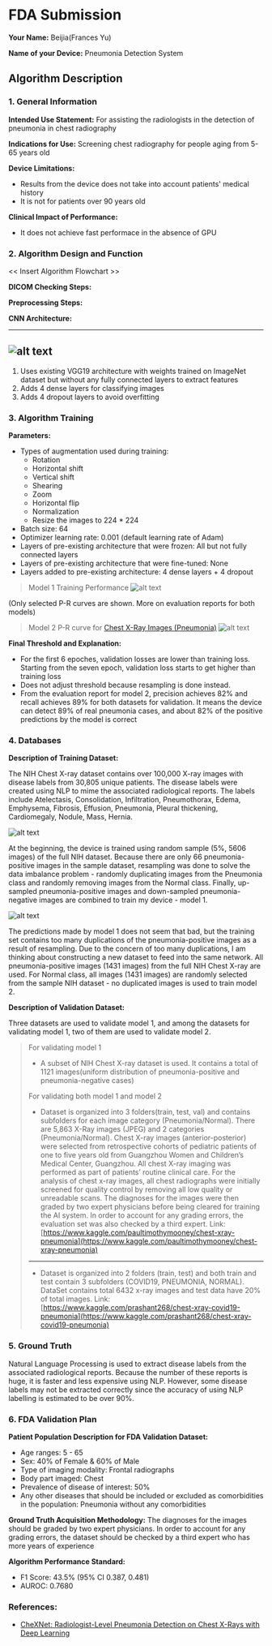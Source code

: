 # FDA  Submission

**Your Name:** Beijia(Frances Yu)

**Name of your Device:** Pneumonia Detection System

## Algorithm Description 

### 1. General Information

**Intended Use Statement:** For assisting the radiologists in the detection of pneumonia in chest radiography

**Indications for Use:** Screening chest radiography for people aging from 5-65 years old

**Device Limitations:**
* Results from the device does not take into account patients' medical history
* It is not for patients over 90 years old

**Clinical Impact of Performance:**
* It does not achieve fast performace in the absence of GPU

### 2. Algorithm Design and Function

<< Insert Algorithm Flowchart >>

**DICOM Checking Steps:**

**Preprocessing Steps:**

**CNN Architecture:**

---
![alt text][cnn_model]
---

1. Uses existing VGG19 architecture with weights trained on ImageNet dataset but without any fully connected layers to extract features
2. Adds 4 dense layers for classifying images
3. Adds 4 dropout layers to avoid overfitting

### 3. Algorithm Training

**Parameters:**
* Types of augmentation used during training:
  * Rotation
  * Horizontal shift
  * Vertical shift
  * Shearing
  * Zoom
  * Horizontal flip
  * Normalization
  * Resize the images to 224 * 224
* Batch size: 64
* Optimizer learning rate: 0.001 (default learning rate of Adam)
* Layers of pre-existing architecture that were frozen: All but not fully connected layers
* Layers of pre-existing architecture that were fine-tuned: None
* Layers added to pre-existing architecture: 4 dense layers + 4 dropout

> Model 1 Training Performance
> ![alt text][model_1_training]

(Only selected P-R curves are shown. More on evaluation reports for both models)

> Model 2 P-R curve for [Chest X-Ray Images (Pneumonia)](https://www.kaggle.com/paultimothymooney/chest-xray-pneumonia)
> ![alt text][model_2_pr]

**Final Threshold and Explanation:**

* For the first 6 epoches, validation losses are lower than training loss. Starting from the seven epoch, validation loss starts to get higher than training loss
* Does not adjust threshold because resampling is done instead.
* From the evaluation report for model 2, precision achieves 82% and recall achieves 89% for both datasets for validation. It means the device can detect 89% of real pneumonia cases, and about 82% of the positive predictions by the model is correct

### 4. Databases


**Description of Training Dataset:** 

The NIH Chest X-ray dataset contains over 100,000 X-ray images with disease labels from 30,805 unique patients. The disease labels were created using NLP to mime the associated radiological reports. The labels include Atelectasis, Consolidation, Infiltration, Pneumothorax, Edema, Emphysema, Fibrosis, Effusion, Pneumonia, Pleural thickening, Cardiomegaly, Nodule, Mass, Hernia.

![alt text][model_1_distribution]

At the beginning, the device is trained using random sample (5%, 5606 images) of the full NIH dataset. Because there are only 66 pneumonia-positive images in the sample dataset, resampling was done to solve the data imbalance problem - randomly duplicating images from the Pneumonia class and randomly removing images from the Normal class. Finally, up-sampled pneumonia-positive images and down-sampled pneumonia-negative images are combined to train my device - model 1.

![alt text][model_2_distribution]

The predictions made by model 1 does not seem that bad, but the training set contains too many duplications of the pneumonia-positive images as a result of resampling. Due to the concern of too many duplications, I am thinking about constructing a new dataset to feed into the same network. All pneumonia-positive images (1431 images) from the full NIH Chest X-ray are used. For Normal class, all images (1431 images) are randomly selected from the sample NIH dataset - no duplicated images is used to train model 2.


**Description of Validation Dataset:** 

Three datasets are used to validate model 1, and among the datasets for validating model 1, two of them are used to validate model 2.

> For validating model 1
> * A subset of  NIH Chest X-ray dataset is used. It contains a total of 1121 images(uniform distribution of pneumonia-positive and pneumonia-negative cases)
>
> For validating both model 1 and model 2
> * Dataset is organized into 3 folders(train, test, val) and contains subfolders for each image category (Pneumonia/Normal). There are 5,863 X-Ray images (JPEG) and 2 categories (Pneumonia/Normal). Chest X-ray images (anterior-posterior) were selected from retrospective cohorts of pediatric patients of one to five years old from Guangzhou Women and Children’s Medical Center, Guangzhou. All chest X-ray imaging was performed as part of patients’ routine clinical care. For the analysis of chest x-ray images, all chest radiographs were initially screened for quality control by removing all low quality or unreadable scans. The diagnoses for the images were then graded by two expert physicians before being cleared for training the AI system. In order to account for any grading errors, the evaluation set was also checked by a third expert.
> Link: [https://www.kaggle.com/paultimothymooney/chest-xray-pneumonia](https://www.kaggle.com/paultimothymooney/chest-xray-pneumonia)
> ---
> * Dataset is organized into 2 folders (train, test) and both train and test contain 3 subfolders (COVID19, PNEUMONIA, NORMAL). DataSet contains total 6432 x-ray images and test data have 20% of total images.
> Link: [https://www.kaggle.com/prashant268/chest-xray-covid19-pneumonia](https://www.kaggle.com/prashant268/chest-xray-covid19-pneumonia)


### 5. Ground Truth

Natural Language Processing is used to extract disease labels from the associated radiological reports. Because the number of these reports is huge, it is faster and less expensive using NLP. However, some disease labels may not be extracted correctly since the accuracy of using NLP labelling is estimated to be over 90%. 

### 6. FDA Validation Plan

**Patient Population Description for FDA Validation Dataset:**

* Age ranges: 5 - 65
* Sex: 40% of Female & 60% of Male
* Type of imaging modality: Frontal radiographs
* Body part imaged: Chest
* Prevalence of disease of interest: 50%
* Any other diseases that should be included or excluded as comorbidities in the population: Pneumonia without any comorbidities

**Ground Truth Acquisition Methodology:**
The diagnoses for the images should be graded by two expert physicians. In order to account for any grading errors, the dataset should be checked by a third expert who has more years of experience

**Algorithm Performance Standard:**
* F1 Score: 43.5% (95% CI 0.387, 0.481)
* AUROC: 0.7680

### References:
* [CheXNet: Radiologist-Level Pneumonia Detection on Chest X-Rays with Deep Learning](https://arxiv.org/pdf/1711.05225.pdf)


[cnn_model]: https://github.com/yufrances90/Pneumonia-Detection-From-Chest-X-Rays/blob/master/assets/cnn1.png?raw=true "CNN Model"

[model_1_training]: https://github.com/yufrances90/Pneumonia-Detection-From-Chest-X-Rays/blob/master/assets/model_1_training.png?raw=true "Model 1 Training Performance"
[model_2_pr]: https://github.com/yufrances90/Pneumonia-Detection-From-Chest-X-Rays/blob/master/assets/model_2_pr.png?raw=true "Model 6 Training Performance"
[model_1_distribution]: https://github.com/yufrances90/Pneumonia-Detection-From-Chest-X-Rays/blob/master/assets/model_1_distribution.png?raw=true "Model 1 Pneumonia Distribution"
[model_2_distribution]: https://github.com/yufrances90/Pneumonia-Detection-From-Chest-X-Rays/blob/master/assets/model_2_distribution.png?raw=true "Model 2 Pneumonia Distribution"
